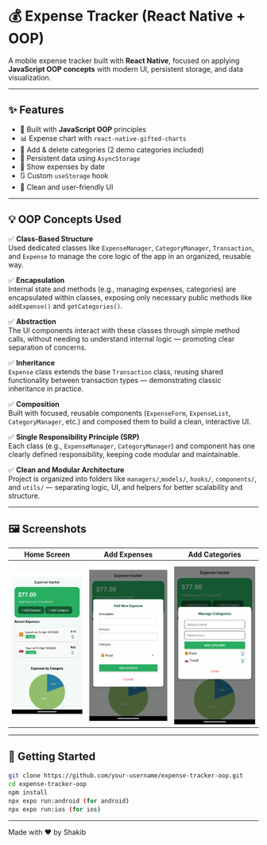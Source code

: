 # 💰 Expense Tracker (React Native + OOP)

A mobile expense tracker built with **React Native**, focused on applying **JavaScript OOP concepts** with modern UI, persistent storage, and data visualization.

---

## ✨ Features

- 🔁 Built with **JavaScript OOP** principles
- 📊 Expense chart with `react-native-gifted-charts`
- 📂 Add & delete categories (2 demo categories included)
- 💾 Persistent data using `AsyncStorage`
- 📅 Show expenses by date
- 🔃 Custom `useStorage` hook
- 📱 Clean and user-friendly UI

---
## 💡 OOP Concepts Used

✅ **Class-Based Structure**  
Used dedicated classes like `ExpenseManager`, `CategoryManager`, `Transaction`, and `Expense` to manage the core logic of the app in an organized, reusable way.

✅ **Encapsulation**  
Internal state and methods (e.g., managing expenses, categories) are encapsulated within classes, exposing only necessary public methods like `addExpense()` and `getCategories()`.

✅ **Abstraction**  
The UI components interact with these classes through simple method calls, without needing to understand internal logic — promoting clear separation of concerns.

✅ **Inheritance**  
`Expense` class extends the base `Transaction` class, reusing shared functionality between transaction types — demonstrating classic inheritance in practice.

✅ **Composition**  
Built with focused, reusable components (`ExpenseForm`, `ExpenseList`, `CategoryManager`, etc.) and composed them to build a clean, interactive UI.

✅ **Single Responsibility Principle (SRP)**  
Each class (e.g., `ExpenseManager`, `CategoryManager`) and component has one clearly defined responsibility, keeping code modular and maintainable.

✅ **Clean and Modular Architecture**  
Project is organized into folders like `managers/`,`models/`, `hooks/`, `components/`, and `utils/` — separating logic, UI, and helpers for better scalability and structure.

---

## 🖼️ Screenshots

| Home Screen | Add Expenses | Add Categories |
|-------------|------------|------------|
| ![home](./screenshot/home.png) | ![addExpenses](./screenshot/expenses.png) | ![addCategories](./screenshot/categories.png) |

---

## 🚀 Getting Started

```bash
git clone https://github.com/your-username/expense-tracker-oop.git
cd expense-tracker-oop
npm install
npx expo run:android (for android)
npx expo run:ios (for ios)

```

---

Made with ❤️ by Shakib


